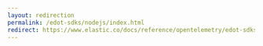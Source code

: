 ```yaml
---
layout: redirection
permalink: /edot-sdks/nodejs/index.html
redirect: https://www.elastic.co/docs/reference/opentelemetry/edot-sdks/nodejs/index.html
---
```

